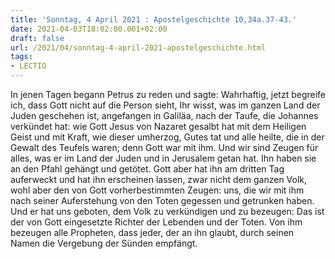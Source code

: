 ```yaml
---
title: 'Sonntag, 4 April 2021 : Apostelgeschichte 10,34a.37-43.'
date: 2021-04-03T18:02:00.001+02:00
draft: false
url: /2021/04/sonntag-4-april-2021-apostelgeschichte.html
tags: 
- LECTIO
---
```


In jenen Tagen begann Petrus zu reden und sagte: Wahrhaftig, jetzt begreife ich, dass Gott nicht auf die Person sieht, Ihr wisst, was im ganzen Land der Juden geschehen ist, angefangen in Galiläa, nach der Taufe, die Johannes verkündet hat: wie Gott Jesus von Nazaret gesalbt hat mit dem Heiligen Geist und mit Kraft, wie dieser umherzog, Gutes tat und alle heilte, die in der Gewalt des Teufels waren; denn Gott war mit ihm. Und wir sind Zeugen für alles, was er im Land der Juden und in Jerusalem getan hat. Ihn haben sie an den Pfahl gehängt und getötet. Gott aber hat ihn am dritten Tag auferweckt und hat ihn erscheinen lassen, zwar nicht dem ganzen Volk, wohl aber den von Gott vorherbestimmten Zeugen: uns, die wir mit ihm nach seiner Auferstehung von den Toten gegessen und getrunken haben. Und er hat uns geboten, dem Volk zu verkündigen und zu bezeugen: Das ist der von Gott eingesetzte Richter der Lebenden und der Toten. Von ihm bezeugen alle Propheten, dass jeder, der an ihn glaubt, durch seinen Namen die Vergebung der Sünden empfängt.